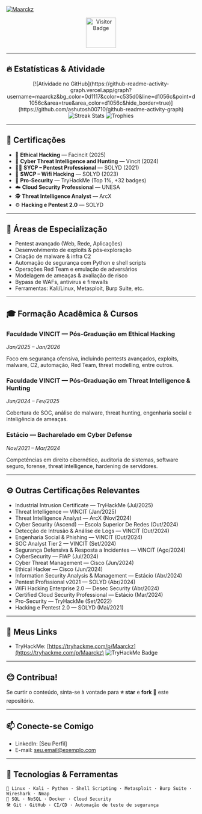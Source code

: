 <!-- Badge com link para o perfil -->
[![Maarckz](https://github-readme-stats.vercel.app/api/top-langs/?username=maarckz&show_icons=true&theme=dark&include_all_commits=true&count_private=false&layout=compact)](https://github.com/maarckz)

<div align="center">
  <img src="https://visitor-badge.laobi.icu/badge?page_id=maarckz&left_color=black&right_color=blue" alt="Visitor Badge" width="80" />
</div>

---

## 🔥 Estatísticas & Atividade
<div align="center">
  [![Atividade no GitHub](https://github-readme-activity-graph.vercel.app/graph?username=maarckz&bg_color=0d1117&color=c535d0&line=d1056c&point=d1056c&area=true&area_color=d1056c&hide_border=true)](https://github.com/ashutosh00710/github-readme-activity-graph)
  <img src="https://streak-stats.demolab.com?user=maarckz&locale=pt-br&mode=weekly&theme=omni&border_radius=5" alt="Streak Stats" />
  <img src="https://github-profile-trophy.vercel.app?username=maarckz&theme=omni&column=2&row=1&no-bg=true" alt="Trophies" />
</div>

---

## 🏅 Certificações

- 🤖 **Ethical Hacking** — Facincit (2025)
- 🧠 **Cyber Threat Intelligence and Hunting** — Vincit (2024)
- 🧑‍💻 **SYCP – Pentest Professional** — SOLYD (2021)
- 📶 **SWCP – Wifi Hacking** — SOLYD (2023)
- 🔐 **Pro‑Security** — TryHackMe (Top 1%, +32 badges)
- ☁️ **Cloud Security Professional** — UNESA
- 🕵️ **Threat Intelligence Analyst** — ArcX
- ⚙️ **Hacking e Pentest 2.0** — SOLYD

---

## 🎯 Áreas de Especialização

- Pentest avançado (Web, Rede, Aplicações)
- Desenvolvimento de exploits & pós‑exploração
- Criação de malware & infra C2
- Automação de segurança com Python e shell scripts
- Operações Red Team e emulação de adversários
- Modelagem de ameaças & avaliação de risco
- Bypass de WAFs, antivírus e firewalls
- Ferramentas: Kali/Linux, Metasploit, Burp Suite, etc.

---

## 🎓 Formação Acadêmica & Cursos

### Faculdade VINCIT — Pós‑Graduação em Ethical Hacking  
*Jan/2025 – Jan/2026*

Foco em segurança ofensiva, incluindo pentests avançados, exploits, malware, C2, automação, Red Team, threat modelling, entre outros.

### Faculdade VINCIT — Pós‑Graduação em Threat Intelligence & Hunting  
*Jun/2024 – Fev/2025*

Cobertura de SOC, análise de malware, threat hunting, engenharia social e inteligência de ameaças.

### Estácio — Bacharelado em Cyber Defense  
*Nov/2021 – Mar/2024*

Competências em direito cibernético, auditoria de sistemas, software seguro, forense, threat intelligence, hardening de servidores.

---

## ⚙️ Outras Certificações Relevantes

- Industrial Intrusion Certificate — TryHackMe (Jul/2025)
- Threat Intelligence — VINCIT (Jan/2025)
- Threat Intelligence Analyst — ArcX (Nov/2024)
- Cyber Security (Ascend) — Escola Superior De Redes (Out/2024)
- Detecção de Intrusão & Análise de Logs — VINCIT (Out/2024)
- Engenharia Social & Phishing — VINCIT (Out/2024)
- SOC Analyst Tier 2 — VINCIT (Set/2024)
- Segurança Defensiva & Resposta a Incidentes — VINCIT (Ago/2024)
- CyberSecurity — FIAP (Jul/2024)
- Cyber Threat Management — Cisco (Jun/2024)
- Ethical Hacker — Cisco (Jun/2024)
- Information Security Analysis & Management — Estácio (Abr/2024)
- Pentest Profissional v2021 — SOLYD (Abr/2024)
- WiFi Hacking Enterprise 2.0 — Desec Security (Abr/2024)
- Certified Cloud Security Professional — Estácio (Mar/2024)
- Pro-Security — TryHackMe (Set/2022)
- Hacking e Pentest 2.0 — SOLYD (Mai/2021)

---

## 🔗 Meus Links

- TryHackMe: [https://tryhackme.com/p/Maarckz](https://tryhackme.com/p/Maarckz)
  <img src="https://tryhackme-badges.s3.amazonaws.com/Maarckz.png" alt="TryHackMe Badge" />

---

## 😊 Contribua!

Se curtir o conteúdo, sinta-se à vontade para **⭐ star** e **fork 🍴** este repositório.

---

## 📫 Conecte-se Comigo

- LinkedIn: [Seu Perfil]  
- E-mail: seu.email@exemplo.com

---

## 🚀 Tecnologias & Ferramentas

```text
🐧 Linux · Kali · Python · Shell Scripting · Metasploit · Burp Suite · Wireshark · Nmap
💾 SQL · NoSQL · Docker · Cloud Security
🛠️ Git · GitHub · CI/CD · Automação de teste de segurança

